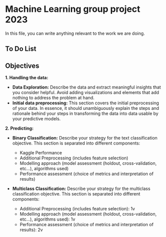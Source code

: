 # Machine Learning group project 2023
In this file, you can write anything relevant to the work we are doing.

## To Do List

## Objectives
__1. Handling the data:__
  - __Data Exploration:__ Describe the data and extract meaningful
insights that you consider helpful. Avoid adding visualizations and
elements that add nothing to address the problem at hand.
  - __Initial data preprocessing:__ This section covers the initial
preprocessing of your data. In essence, it should unambiguously
explain the steps and rationale behind your steps in transforming the
data into data usable by your predictive models.

__2. Predicting:__
- __Binary Classification:__ Describe your strategy for the text
classification objective. This section is separated into different
components:
  - Kaggle Performance
  - Additional Preprocessing (includes feature selection)
  - Modelling approach (model assessment (holdout, cross-validation,
etc...), algorithms used)
  - Performance assessment (choice of metrics and interpretation of
results)

- __Multiclass Classification:__ Describe your strategy for the multiclass
classification objective. This section is separated into different
components:
  - Additional Preprocessing (includes feature selection): 1v
  - Modelling approach (model assessment (holdout, cross-validation,
etc...), algorithms used): 1v
  - Performance assessment (choice of metrics and interpretation of
results): 2v
